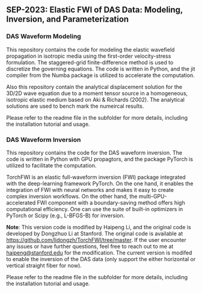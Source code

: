 ## SEP-2023: Elastic FWI of DAS Data: Modeling, Inversion, and Parameterization



### DAS Waveform Modeling

This repository contains the code for modeling the elastic wavefield propagation in isotropic media using the first-order velocity-stress formulation. The staggered-grid finite-difference method is used to discretize the governing equations. The code is written in Python, and the jit compiler from the Numba package is utilized to accelerate the computation.

Also this repository contain the analytical displacement solution for the 3D/2D wave equation due to a moment tensor source in a homogeneous, isotropic elastic medium based on Aki & Richards (2002). The analytical solutions are used to bench mark the numeircal results.

Please refer to the readme file in the subfolder for more details, including the installation tutorial and usage.

### DAS Waveform Inversion

This repository contains the code for the DAS waveform inversion. The code is written in Python with GPU propagtors, and the package PyTorch is utilized to facilitate the computation. 

TorchFWI is an elastic full-waveform inversion (FWI) package integrated with the deep-learning framework PyTorch. On the one hand, it enables the integration of FWI with neural networks and makes it easy to create complex inversion workflows. On the other hand, the multi-GPU-accelerated FWI component with a boundary-saving method offers high computational efficiency. One can use the suite of built-in optimizers in PyTorch or Scipy (e.g., L-BFGS-B) for inversion.

**Note**: This version code is modified by Haipeng Li, and the original code is developed by Dongzhuo Li at Stanford. The original code is available at https://github.com/lidongzh/TorchFWI/tree/master. If the user encounter any issues or have further questions, feel free to reach out to me at haipeng@stanford.edu for the modification. The current version is modifed to enable the inversion of the DAS data (only support the either horizontal or vertical straight fiber for now).

Please refer to the readme file in the subfolder for more details, including the installation tutorial and usage.
